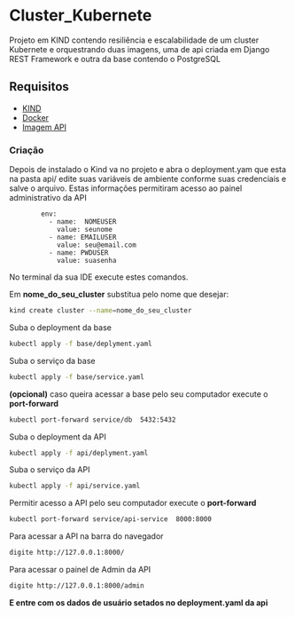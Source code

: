 # Cluster_Kubernete
Projeto em KIND contendo resiliência e escalabilidade de um cluster Kubernete e orquestrando duas imagens, uma de api criada em Django REST Framework e outra da base contendo o PostgreSQL 

## Requisitos

 *  [KIND](https://kind.sigs.k8s.io/)
 * [Docker](https://www.docker.com/)
 * [Imagem API](https://hub.docker.com/repository/docker/developer10/api-futiuber) 
 
 
### Criação
Depois de instalado o Kind va no projeto e abra o deployment.yam que esta na pasta api/
edite suas variáveis de ambiente conforme suas credenciais e salve o arquivo. Estas informações permitiram acesso ao painel administrativo da API
```
        env:
          - name:  NOMEUSER
            value: seunome
          - name: EMAILUSER
            value: seu@email.com
          - name: PWDUSER
            value: suasenha 
```




No terminal da sua IDE execute estes comandos.

Em **nome_do_seu_cluster** substitua pelo nome que desejar:
```sh
kind create cluster --name=nome_do_seu_cluster
```

Suba o deployment da base 
```sh
kubectl apply -f base/deplyment.yaml
```

Suba o serviço da base 
```sh
kubectl apply -f base/service.yaml
```

**(opcional)** caso queira acessar a base pelo seu computador execute o **port-forward**
```sh
kubectl port-forward service/db  5432:5432
```

Suba o deployment da API 
```sh
kubectl apply -f api/deplyment.yaml
```

Suba o serviço da API 
```sh
kubectl apply -f api/service.yaml
```

Permitir acesso a API pelo seu computador execute o **port-forward**
```sh
kubectl port-forward service/api-service  8000:8000
```

Para acessar a API na barra do navegador 
```sh
digite http://127.0.0.1:8000/
```
Para acessar o painel de Admin da API
```sh
digite http://127.0.0.1:8000/admin
```
**E entre com os dados de usuário setados no deployment.yaml da api**

